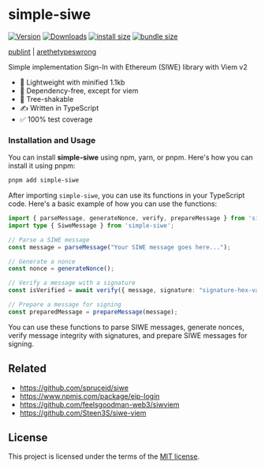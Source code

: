 # simple-siwe 

[![Version](https://img.shields.io/npm/v/simple-siwe)](https://www.npmjs.com/simple-siwe)
[![Downloads](https://img.shields.io/npm/dt/simple-siwe)](https://www.npmjs.com/simple-siwe)
[![install size](https://packagephobia.com/badge?p=simple-siwe@0.0.2)](https://packagephobia.com/result?p=simple-siwe@0.0.2)
[![bundle size](https://badgen.net/bundlephobia/minzip/simple-siwe)](https://bundlephobia.com/result?p=simple-siwe)

[publint](https://publint.dev/simple-siwe) | 
[arethetypeswrong](https://arethetypeswrong.github.io/?p=simple-siwe)


Simple implementation Sign-In with Ethereum (SIWE) library with Viem v2

- 🌱 Lightweight with minified 1.1kb
- 🚫 Dependency-free, except for viem
- 🌳 Tree-shakable
- ✍️ Written in TypeScript
- ✅ 100% test coverage

### Installation and Usage

You can install **simple-siwe** using npm, yarn, or pnpm. Here's how you can install it using pnpm:

```bash
pnpm add simple-siwe
```

After importing `simple-siwe`, you can use its functions in your TypeScript code. Here's a basic example of how you can use the functions:

```typescript
import { parseMessage, generateNonce, verify, prepareMessage } from 'simple-siwe';
import type { SiweMessage } from 'simple-siwe';

// Parse a SIWE message
const message = parseMessage("Your SIWE message goes here...");

// Generate a nonce
const nonce = generateNonce();

// Verify a message with a signature
const isVerified = await verify({ message, signature: "signature-hex-value" });

// Prepare a message for signing
const preparedMessage = prepareMessage(message);
```

You can use these functions to parse SIWE messages, generate nonces, verify message integrity with signatures, and prepare SIWE messages for signing.


## Related
- https://github.com/spruceid/siwe
- https://www.npmjs.com/package/eip-login
- https://github.com/feelsgoodman-web3/siwviem
- https://github.com/Steen3S/siwe-viem

## License
This project is licensed under the terms of the [MIT license](LICENSE).
